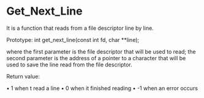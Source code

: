 # Get_Next_Line
It is a function that reads from a file descriptor line by line.

Prototype:
  int get_next_line(const int fd, char **line);
  
where the first parameter is the file descriptor that will be used to read; the second parameter is the address of a pointer to a character that will be used to save the line read from the file descriptor.

Return value:

• 1 when t read a line
• 0 when it finished reading
• -1 when an error occurs
